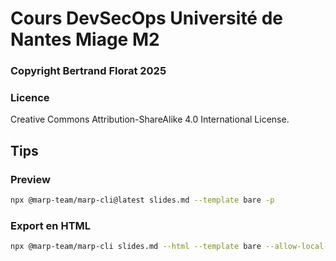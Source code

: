 # Cours DevSecOps Université de Nantes Miage M2

### Copyright Bertrand Florat 2025

### Licence
Creative Commons Attribution-ShareAlike 4.0 International License.


## Tips


### Preview

```bash
npx @marp-team/marp-cli@latest slides.md --template bare -p
```

### Export en HTML  

```bash
npx @marp-team/marp-cli slides.md --html --template bare --allow-local-files -o index.html
```

